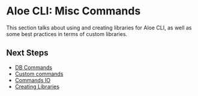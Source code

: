 # Aloe CLI: Misc Commands

This section talks about using and creating libraries for Aloe CLI, as well as some best practices in terms of custom libraries.

## Next Steps

- [DB Commands](/aloe-cli/v/1.1.0-beta/commands/db-commands)
- [Custom commands](/aloe-cli/v/1.1.0-beta/commands/custom)
- [Commands IO](/aloe-cli/v/1.1.0-beta/commands/io)
- [Creating Libraries](/aloe-cli/v/1.1.0-beta/libraries)
